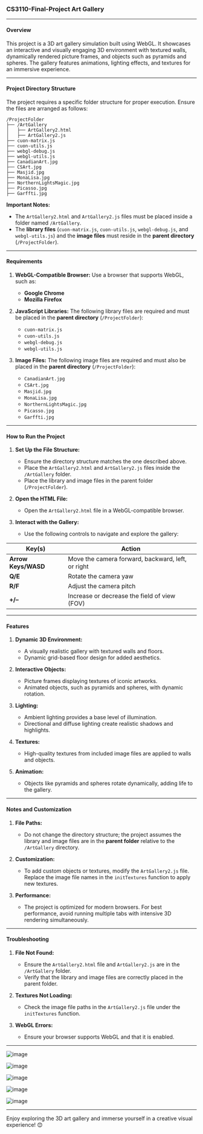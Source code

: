 ### CS3110-Final-Project Art Gallery


---

#### Overview
This project is a 3D art gallery simulation built using WebGL. It showcases an interactive and visually engaging 3D environment with textured walls, dynamically rendered picture frames, and objects such as pyramids and spheres. The gallery features animations, lighting effects, and textures for an immersive experience.

---

#### Project Directory Structure
The project requires a specific folder structure for proper execution. Ensure the files are arranged as follows:

```
/ProjectFolder
├── /ArtGallery
│   ├── ArtGallery2.html
│   ├── ArtGallery2.js
├── cuon-matrix.js
├── cuon-utils.js
├── webgl-debug.js
├── webgl-utils.js
├── CanadianArt.jpg
├── CSArt.jpg
├── Masjid.jpg
├── MonaLisa.jpg
├── NorthernLightsMagic.jpg
├── Picasso.jpg
├── Garffti.jpg
```

**Important Notes:**
- The `ArtGallery2.html` and `ArtGallery2.js` files must be placed inside a folder named `/ArtGallery`.
- The **library files** (`cuon-matrix.js`, `cuon-utils.js`, `webgl-debug.js`, and `webgl-utils.js`) and the **image files** must reside in the **parent directory** (`/ProjectFolder`).

---

#### Requirements

1. **WebGL-Compatible Browser:**
   Use a browser that supports WebGL, such as:
   - **Google Chrome**
   - **Mozilla Firefox**

2. **JavaScript Libraries:**
   The following library files are required and must be placed in the **parent directory** (`/ProjectFolder`):
   - `cuon-matrix.js`
   - `cuon-utils.js`
   - `webgl-debug.js`
   - `webgl-utils.js`

3. **Image Files:**
   The following image files are required and must also be placed in the **parent directory** (`/ProjectFolder`):
   - `CanadianArt.jpg`
   - `CSArt.jpg`
   - `Masjid.jpg`
   - `MonaLisa.jpg`
   - `NorthernLightsMagic.jpg`
   - `Picasso.jpg`
   - `Garffti.jpg`

---

#### How to Run the Project

1. **Set Up the File Structure:**
   - Ensure the directory structure matches the one described above.
   - Place the `ArtGallery2.html` and `ArtGallery2.js` files inside the `/ArtGallery` folder.
   - Place the library and image files in the parent folder (`/ProjectFolder`).

2. **Open the HTML File:**
   - Open the `ArtGallery2.html` file in a WebGL-compatible browser.

3. **Interact with the Gallery:**
   - Use the following controls to navigate and explore the gallery:

| Key(s)           | Action                                      |
|-------------------|---------------------------------------------|
| **Arrow Keys/WASD** | Move the camera forward, backward, left, or right |
| **Q/E**           | Rotate the camera yaw                     |
| **R/F**           | Adjust the camera pitch                   |
| **+/–**           | Increase or decrease the field of view (FOV) |

---

#### Features

1. **Dynamic 3D Environment:**
   - A visually realistic gallery with textured walls and floors.
   - Dynamic grid-based floor design for added aesthetics.

2. **Interactive Objects:**
   - Picture frames displaying textures of iconic artworks.
   - Animated objects, such as pyramids and spheres, with dynamic rotation.

3. **Lighting:**
   - Ambient lighting provides a base level of illumination.
   - Directional and diffuse lighting create realistic shadows and highlights.

4. **Textures:**
   - High-quality textures from included image files are applied to walls and objects.

5. **Animation:**
   - Objects like pyramids and spheres rotate dynamically, adding life to the gallery.

---

#### Notes and Customization

1. **File Paths:**
   - Do not change the directory structure; the project assumes the library and image files are in the **parent folder** relative to the `/ArtGallery` directory.

2. **Customization:**
   - To add custom objects or textures, modify the `ArtGallery2.js` file. Replace the image file names in the `initTextures` function to apply new textures.

3. **Performance:**
   - The project is optimized for modern browsers. For best performance, avoid running multiple tabs with intensive 3D rendering simultaneously.

---

#### Troubleshooting

1. **File Not Found:**
   - Ensure the `ArtGallery2.html` file and `ArtGallery2.js` are in the `/ArtGallery` folder.
   - Verify that the library and image files are correctly placed in the parent folder.

2. **Textures Not Loading:**
   - Check the image file paths in the `ArtGallery2.js` file under the `initTextures` function.

3. **WebGL Errors:**
   - Ensure your browser supports WebGL and that it is enabled.

---


![image](https://github.com/user-attachments/assets/b8687607-8493-499e-bf30-e2b912520d77)

![image](https://github.com/user-attachments/assets/dd57779a-6f64-4909-98b0-e3233153672c)

![image](https://github.com/user-attachments/assets/a7729b77-1724-4345-8588-c07e20028281)

![image](https://github.com/user-attachments/assets/cf270885-7bed-4ecf-9faf-0f74e4d5cdb4)

![image](https://github.com/user-attachments/assets/a7c62ba5-6ec9-4d41-90bb-e90a16007f7d)


---


Enjoy exploring the 3D art gallery and immerse yourself in a creative visual experience! 😊
